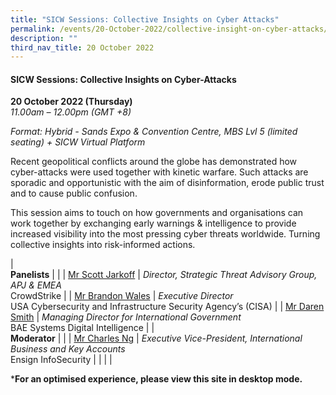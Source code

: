 ```yaml
---
title: "SICW Sessions: Collective Insights on Cyber Attacks"
permalink: /events/20-October-2022/collective-insight-on-cyber-attacks/
description: ""
third_nav_title: 20 October 2022
---
```

#### **SICW Sessions: Collective Insights on Cyber-Attacks**

**20 October 2022 (Thursday)**  
*11.00am – 12.00pm (GMT +8)*

*Format: Hybrid - Sands Expo & Convention Centre, MBS Lvl 5 (limited seating) + SICW Virtual Platform*

Recent geopolitical conflicts around the globe has demonstrated how cyber-attacks were used together with kinetic warfare. Such attacks are sporadic and opportunistic with the aim of disinformation, erode public trust and to cause public confusion. 

This session aims to touch on how governments and organisations can work together by exchanging early warnings & intelligence to provide increased visibility into the most pressing cyber threats worldwide. Turning collective insights into risk-informed actions.

| <br>**Panelists**    |                                                              |
| [Mr Scott Jarkoff](/speaker-scott-jarkoff)  | *Director, Strategic Threat Advisory Group, APJ & EMEA*<br>CrowdStrike                  |
| [Mr Brandon Wales](/speaker-brandon-wales)  | *Executive Director*<br>USA Cybersecurity and Infrastructure Security Agency’s (CISA)                 |
| [Mr Daren Smith](/speaker-daren-smith)  | *Managing Director for International Government*<br>BAE Systems Digital Intelligence                 |
| <br> **Moderator**          |                                                              |
| [Mr Charles Ng](/moderator-charles-ng)  | *Executive Vice-President, International Business and Key Accounts*<br>Ensign InfoSecurity                  |
| | |


***For an optimised experience, please view this site in desktop mode.**